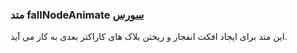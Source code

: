 <h3>
متد fallNodeAnimate
<a class="ext-link" href="module-classes_Tetris_Charblock.html" >سورس</a>
</h3>
این متد برای ایجاد افکت انفجار و ریختن بلاک های کاراکتر بعدی به کار می آید.
